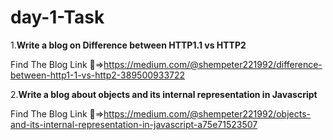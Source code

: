 # day-1-Task


1.**Write a blog on Difference between HTTP1.1 vs HTTP2**

  Find The Blog Link :link:=>https://medium.com/@shempeter221992/difference-between-http1-1-vs-http2-389500933722

2.**Write a blog about objects and its internal representation in Javascript**

  Find The Blog Link :link:=>https://medium.com/@shempeter221992/objects-and-its-internal-representation-in-javascript-a75e71523507
